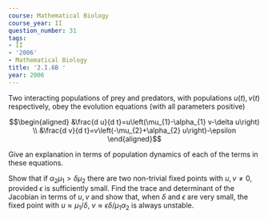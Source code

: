 ```yaml
---
course: Mathematical Biology
course_year: II
question_number: 31
tags:
- II
- '2006'
- Mathematical Biology
title: '2.I.6B '
year: 2006
---
```



Two interacting populations of prey and predators, with populations $u(t), v(t)$ respectively, obey the evolution equations (with all parameters positive)

$$\begin{aligned}
&\frac{d u}{d t}=u\left(\mu_{1}-\alpha_{1} v-\delta u\right) \\
&\frac{d v}{d t}=v\left(-\mu_{2}+\alpha_{2} u\right)-\epsilon
\end{aligned}$$

Give an explanation in terms of population dynamics of each of the terms in these equations.

Show that if $\alpha_{2} \mu_{1}>\delta \mu_{2}$ there are two non-trivial fixed points with $u, v \neq 0$, provided $\epsilon$ is sufficiently small. Find the trace and determinant of the Jacobian in terms of $u, v$ and show that, when $\delta$ and $\epsilon$ are very small, the fixed point with $u \approx \mu_{1} / \delta$, $v \approx \epsilon \delta / \mu_{1} \alpha_{2}$ is always unstable.